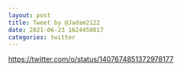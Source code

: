 ```yaml
--- 
layout: post 
title: Tweet by @Jadam2122 
date: 2021-06-23 1624450817 
categories: twitter 
--- 
```

https://twitter.com/o/status/1407674851372978177